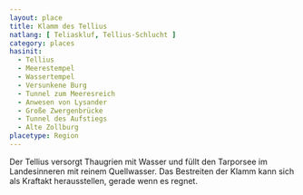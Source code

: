 ```yaml
---
layout: place
title: Klamm des Tellius
natlang: [ Teliaskluf, Tellius-Schlucht ]
category: places
hasinit:
  - Tellius
  - Meerestempel
  - Wassertempel
  - Versunkene Burg
  - Tunnel zum Meeresreich
  - Anwesen von Lysander
  - Große Zwergenbrücke
  - Tunnel des Aufstiegs
  - Alte Zollburg
placetype: Region
---
```


Der Tellius versorgt Thaugrien mit Wasser und füllt den Tarporsee im Landesinneren mit reinem Quellwasser. Das
Bestreiten der Klamm kann sich als Kraftakt herausstellen, gerade wenn es regnet.